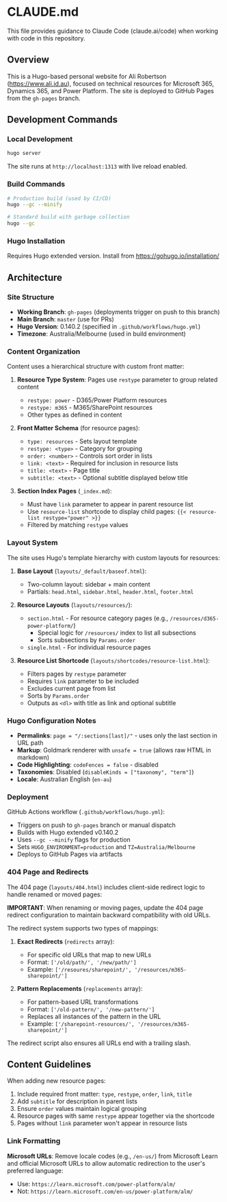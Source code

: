 # CLAUDE.md

This file provides guidance to Claude Code (claude.ai/code) when working with code in this repository.

## Overview

This is a Hugo-based personal website for Ali Robertson (https://www.ali.id.au), focused on technical resources for Microsoft 365, Dynamics 365, and Power Platform. The site is deployed to GitHub Pages from the `gh-pages` branch.

## Development Commands

### Local Development
```bash
hugo server
```
The site runs at `http://localhost:1313` with live reload enabled.

### Build Commands
```bash
# Production build (used by CI/CD)
hugo --gc --minify

# Standard build with garbage collection
hugo --gc
```

### Hugo Installation
Requires Hugo extended version. Install from https://gohugo.io/installation/

## Architecture

### Site Structure
- **Working Branch**: `gh-pages` (deployments trigger on push to this branch)
- **Main Branch**: `master` (use for PRs)
- **Hugo Version**: 0.140.2 (specified in `.github/workflows/hugo.yml`)
- **Timezone**: Australia/Melbourne (used in build environment)

### Content Organization

Content uses a hierarchical structure with custom front matter:

1. **Resource Type System**: Pages use `restype` parameter to group related content
   - `restype: power` - D365/Power Platform resources
   - `restype: m365` - M365/SharePoint resources
   - Other types as defined in content

2. **Front Matter Schema** (for resource pages):
   - `type: resources` - Sets layout template
   - `restype: <type>` - Category for grouping
   - `order: <number>` - Controls sort order in lists
   - `link: <text>` - Required for inclusion in resource lists
   - `title: <text>` - Page title
   - `subtitle: <text>` - Optional subtitle displayed below title

3. **Section Index Pages** (`_index.md`):
   - Must have `link` parameter to appear in parent resource list
   - Use `resource-list` shortcode to display child pages: `{{< resource-list restype="power" >}}`
   - Filtered by matching `restype` values

### Layout System

The site uses Hugo's template hierarchy with custom layouts for resources:

1. **Base Layout** (`layouts/_default/baseof.html`):
   - Two-column layout: sidebar + main content
   - Partials: `head.html`, `sidebar.html`, `header.html`, `footer.html`

2. **Resource Layouts** (`layouts/resources/`):
   - `section.html` - For resource category pages (e.g., `/resources/d365-power-platform/`)
     - Special logic for `/resources/` index to list all subsections
     - Sorts subsections by `Params.order`
   - `single.html` - For individual resource pages

3. **Resource List Shortcode** (`layouts/shortcodes/resource-list.html`):
   - Filters pages by `restype` parameter
   - Requires `link` parameter to be included
   - Excludes current page from list
   - Sorts by `Params.order`
   - Outputs as `<dl>` with title as link and optional subtitle

### Hugo Configuration Notes

- **Permalinks**: `page = "/:sections[last]/"` - uses only the last section in URL path
- **Markup**: Goldmark renderer with `unsafe = true` (allows raw HTML in markdown)
- **Code Highlighting**: `codeFences = false` - disabled
- **Taxonomies**: Disabled (`disableKinds = ["taxonomy", "term"]`)
- **Locale**: Australian English (`en-au`)

### Deployment

GitHub Actions workflow (`.github/workflows/hugo.yml`):
- Triggers on push to `gh-pages` branch or manual dispatch
- Builds with Hugo extended v0.140.2
- Uses `--gc --minify` flags for production
- Sets `HUGO_ENVIRONMENT=production` and `TZ=Australia/Melbourne`
- Deploys to GitHub Pages via artifacts

### 404 Page and Redirects

The 404 page (`layouts/404.html`) includes client-side redirect logic to handle renamed or moved pages:

**IMPORTANT**: When renaming or moving pages, update the 404 page redirect configuration to maintain backward compatibility with old URLs.

The redirect system supports two types of mappings:

1. **Exact Redirects** (`redirects` array):
   - For specific old URLs that map to new URLs
   - Format: `['/old/path/', '/new/path/']`
   - Example: `['/resoures/sharepoint/', '/resources/m365-sharepoint/']`

2. **Pattern Replacements** (`replacements` array):
   - For pattern-based URL transformations
   - Format: `['/old-pattern/', '/new-pattern/']`
   - Replaces all instances of the pattern in the URL
   - Example: `['/sharepoint-resources/', '/resources/m365-sharepoint/']`

The redirect script also ensures all URLs end with a trailing slash.

## Content Guidelines

When adding new resource pages:

1. Include required front matter: `type`, `restype`, `order`, `link`, `title`
2. Add `subtitle` for description in parent lists
3. Ensure `order` values maintain logical grouping
4. Resource pages with same `restype` appear together via the shortcode
5. Pages without `link` parameter won't appear in resource lists

### Link Formatting

**Microsoft URLs**: Remove locale codes (e.g., `/en-us/`) from Microsoft Learn and official Microsoft URLs to allow automatic redirection to the user's preferred language:
- Use: `https://learn.microsoft.com/power-platform/alm/`
- Not: `https://learn.microsoft.com/en-us/power-platform/alm/`
